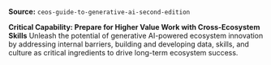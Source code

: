 **Source:** `ceos-guide-to-generative-ai-second-edition`

**Critical Capability: Prepare for Higher Value Work with Cross-Ecosystem Skills**
Unleash the potential of generative AI-powered ecosystem innovation by addressing internal barriers, building and developing data, skills, and culture as critical ingredients to drive long-term ecosystem success.
